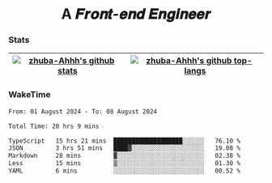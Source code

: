 <h1 align="center">A 𝑭𝒓𝒐𝒏𝒕-𝒆𝒏𝒅 𝑬𝒏𝒈𝒊𝒏𝒆𝒆𝒓</h1>

### Stats

| <a href="https://github.com/zhuba-Ahhh"><img align="center" src="https://github-readme-stats.vercel.app/api?username=zhuba-Ahhh&hide_title=true&hide_border=true&show_icons=trueline_height=21&text_color=000&icon_color=000&bg_color=0,ea6161,ffc64d,fffc4d,52fa5a&theme=graywhite" alt="zhuba-Ahhh's github stats" /> </a> | <a href="https://github.com/zhuba-Ahhh"><img align="center" src="https://github-readme-stats.vercel.app/api/top-langs/?username=zhuba-Ahhh&hide_title=true&hide_border=true&layout=compact&hide_border=true&show_icons=trueline_height=40&text_color=000&icon_color=000&bg_color=0,ea6161,ffc64d,fffc4d,52fa5a&theme=graywhite&langs_count=6" alt="zhuba-Ahhh's github top-langs"/> </a> |
| ------------- | ------------- |

### WakeTime

<!--START_SECTION:waka-->

```txt
From: 01 August 2024 - To: 08 August 2024

Total Time: 20 hrs 9 mins

TypeScript   15 hrs 21 mins  ███████████████████░░░░░░   76.10 %
JSON         3 hrs 51 mins   ████▓░░░░░░░░░░░░░░░░░░░░   19.08 %
Markdown     28 mins         ▓░░░░░░░░░░░░░░░░░░░░░░░░   02.38 %
Less         15 mins         ▒░░░░░░░░░░░░░░░░░░░░░░░░   01.30 %
YAML         6 mins          ░░░░░░░░░░░░░░░░░░░░░░░░░   00.52 %
```

<!--END_SECTION:waka-->
